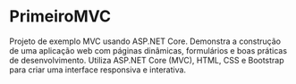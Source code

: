 # PrimeiroMVC
Projeto de exemplo MVC usando ASP.NET Core. Demonstra a construção de uma aplicação web com páginas dinâmicas, formulários e boas práticas de desenvolvimento. Utiliza ASP.NET Core (MVC), HTML, CSS e Bootstrap para criar uma interface responsiva e interativa.
